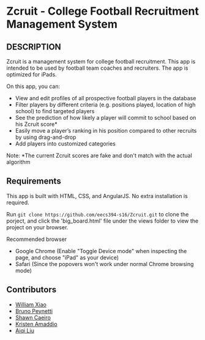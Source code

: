 Zcruit - College Football Recruitment Management System
====================================
## DESCRIPTION
Zcruit is a management system for college football recruitment. This app is intended to be used by football team coaches and recruiters. The app is optimized for iPads. 

On this app, you can:
* View and edit profiles of all prospective football players in the database
* Filter players by different criteria (e.g. positions played, location of high school) to find targeted players
* See the prediction of how likely a player will commit to school based on his Zcruit score*
* Easily move a player’s ranking in his position compared to other recruits by using drag-and-drop
* Add players into customized categories

Note:
*The current Zcruit scores are fake and don't match with the actual algorithm 
## Requirements
This app is built with HTML, CSS, and AngularJS. No extra installation is required.

Run `git clone https://github.com/eecs394-s16/Zcruit.git` to clone the porject, and click the 'big_board.html' file under the views folder to view the project on your browser. 

Recommended browser
* Google Chrome (Enable "Toggle Device mode" when inspecting the page, and choose "iPad" as your device)
* Safari (Since the popovers won't work under normal Chrome browsing mode)

## Contributors
* [William Xiao](https://github.com/PaeP3nguin)
* [Bruno Peynetti](https://github.com/bpeynetti)
* [Shawn Caeiro](https://github.com/shawncaeiro)
* [Kristen Amaddio](https://github.com/kmads)
* [Aiqi Liu](http://github.com/aiqiliu)


